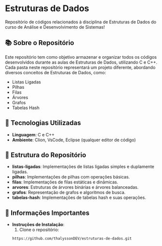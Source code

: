 # Estruturas de Dados

Repositório de códigos relacionados à disciplina de Estruturas de Dados do curso de Análise e Desenvolvimento de Sistemas!

## 📚 Sobre o Repositório

Este repositório tem como objetivo armazenar e organizar todos os códigos desenvolvidos durante as aulas de Estruturas de Dados, utilizando C e C++. Cada pasta neste repositório representará um projeto diferente, abordando diversos conceitos de Estruturas de Dados, como:

- Listas Ligadas
- Pilhas
- Filas
- Árvores
- Grafos
- Tabelas Hash

## 🚀 Tecnologias Utilizadas

- **Linguagem**: C e C++
- **Ambiente**: Clion, VsCode, Eclipse (qualquer editor de código)

## 📁 Estrutura do Repositório

- **listas-ligadas**: Implementações de listas ligadas simples e duplamente ligadas.
- **pilhas**: Implementações de pilhas com operações básicas.
- **filas**: Implementações de filas estáticas e dinâmicas.
- **arvores**: Estruturas de árvores binárias e árvores balanceadas.
- **grafos**: Representação de grafos e algoritmos de busca.
- **tabelas-hash**: Implementações de tabelas hash e suas operações.


## 📝 Informações Importantes

- **Instruções de Instalação**:
  1. Clone o repositório:
   ```bash
   https://github.com/thalyssonDEV/estruturas-de-dados.git
